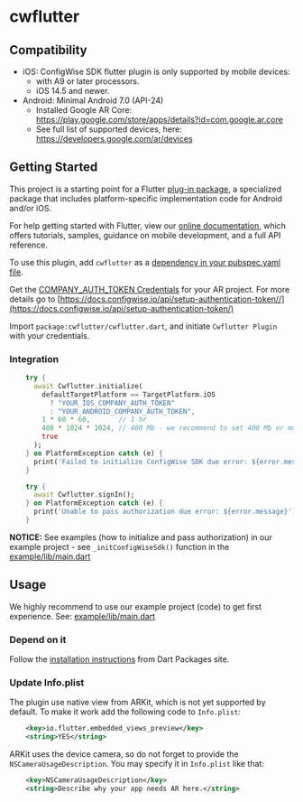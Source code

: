 # cwflutter

## Compatibility

+ iOS: ConfigWise SDK flutter plugin is only supported by mobile devices:
  + with A9 or later processors.
  + iOS 14.5 and newer.
+ Android: Minimal Android 7.0 (API-24)
  + Installed Google AR Core: https://play.google.com/store/apps/details?id=com.google.ar.core
  + See full list of supported devices, here: https://developers.google.com/ar/devices

## Getting Started

This project is a starting point for a Flutter
[plug-in package](https://flutter.dev/developing-packages/),
a specialized package that includes platform-specific implementation code for
Android and/or iOS.

For help getting started with Flutter, view our 
[online documentation](https://flutter.dev/docs), which offers tutorials, 
samples, guidance on mobile development, and a full API reference.

To use this plugin, add `cwflutter` as a [dependency in your pubspec.yaml file](https://flutter.io/platform-plugins/).

Get the [COMPANY_AUTH_TOKEN Credentials](https://manage.configwise.io) for your AR project. For more details go to [https://docs.configwise.io/api/setup-authentication-token//](https://docs.configwise.io/api/setup-authentication-token/)

Import `package:cwflutter/cwflutter.dart`, and initiate `Cwflutter Plugin` with your credentials.

### Integration

```dart
    try {
      await Cwflutter.initialize(
        defaultTargetPlatform == TargetPlatform.iOS
          ? "YOUR_IOS_COMPANY_AUTH_TOKEN"
          : "YOUR_ANDROID_COMPANY_AUTH_TOKEN",
        1 * 60 * 60,       // 1 hr
        400 * 1024 * 1024, // 400 Mb - we recommend to set 400 Mb or more for androidLowMemoryThreshold
        true
      );
    } on PlatformException catch (e) {
      print('Failed to initialize ConfigWise SDK due error: ${error.message}');
    }

    try {
      await Cwflutter.signIn();
    } on PlatformException catch (e) {
      print('Unable to pass authorization due error: ${error.message}');
    }
```

**NOTICE:** See examples (how to initialize and pass authorization) in our example project - see `_initConfigWiseSdk()` function in the 
[example/lib/main.dart](example/lib/main.dart)  

## Usage

We highly recommend to use our example project (code) to get first experience.
See: [example/lib/main.dart](example/lib/main.dart)

### Depend on it

Follow the [installation instructions](https://pub.dev/packages/cwflutter/install) from Dart Packages site.

### Update Info.plist

The plugin use native view from ARKit, which is not yet supported by default. To make it work add the following code to `Info.plist`:
```xml
    <key>io.flutter.embedded_views_preview</key>
    <string>YES</string>
```
ARKit uses the device camera, so do not forget to provide the `NSCameraUsageDescription`. You may specify it in `Info.plist` like that:
```xml
    <key>NSCameraUsageDescription</key>
    <string>Describe why your app needs AR here.</string>
``` 
